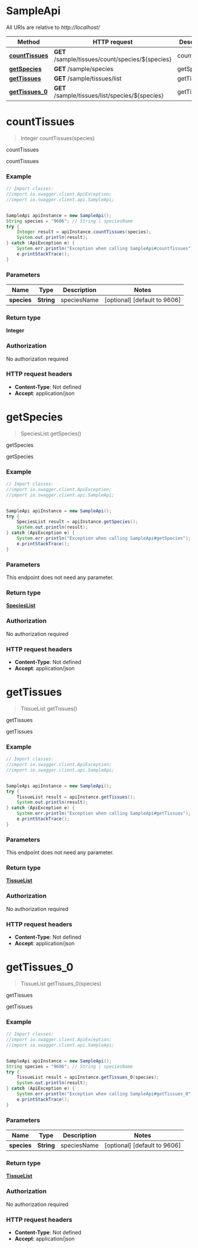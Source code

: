 # SampleApi

All URIs are relative to *http://localhost/*

Method | HTTP request | Description
------------- | ------------- | -------------
[**countTissues**](SampleApi.md#countTissues) | **GET** /sample/tissues/count/species/${species} | countTissues
[**getSpecies**](SampleApi.md#getSpecies) | **GET** /sample/species | getSpecies
[**getTissues**](SampleApi.md#getTissues) | **GET** /sample/tissues/list | getTissues
[**getTissues_0**](SampleApi.md#getTissues_0) | **GET** /sample/tissues/list/species/${species} | getTissues


<a name="countTissues"></a>
# **countTissues**
> Integer countTissues(species)

countTissues

countTissues

### Example
```java
// Import classes:
//import io.swagger.client.ApiException;
//import io.swagger.client.api.SampleApi;


SampleApi apiInstance = new SampleApi();
String species = "9606"; // String | speciesName
try {
    Integer result = apiInstance.countTissues(species);
    System.out.println(result);
} catch (ApiException e) {
    System.err.println("Exception when calling SampleApi#countTissues");
    e.printStackTrace();
}
```

### Parameters

Name | Type | Description  | Notes
------------- | ------------- | ------------- | -------------
 **species** | **String**| speciesName | [optional] [default to 9606]

### Return type

**Integer**

### Authorization

No authorization required

### HTTP request headers

 - **Content-Type**: Not defined
 - **Accept**: application/json

<a name="getSpecies"></a>
# **getSpecies**
> SpeciesList getSpecies()

getSpecies

getSpecies

### Example
```java
// Import classes:
//import io.swagger.client.ApiException;
//import io.swagger.client.api.SampleApi;


SampleApi apiInstance = new SampleApi();
try {
    SpeciesList result = apiInstance.getSpecies();
    System.out.println(result);
} catch (ApiException e) {
    System.err.println("Exception when calling SampleApi#getSpecies");
    e.printStackTrace();
}
```

### Parameters
This endpoint does not need any parameter.

### Return type

[**SpeciesList**](SpeciesList.md)

### Authorization

No authorization required

### HTTP request headers

 - **Content-Type**: Not defined
 - **Accept**: application/json

<a name="getTissues"></a>
# **getTissues**
> TissueList getTissues()

getTissues

getTissues

### Example
```java
// Import classes:
//import io.swagger.client.ApiException;
//import io.swagger.client.api.SampleApi;


SampleApi apiInstance = new SampleApi();
try {
    TissueList result = apiInstance.getTissues();
    System.out.println(result);
} catch (ApiException e) {
    System.err.println("Exception when calling SampleApi#getTissues");
    e.printStackTrace();
}
```

### Parameters
This endpoint does not need any parameter.

### Return type

[**TissueList**](TissueList.md)

### Authorization

No authorization required

### HTTP request headers

 - **Content-Type**: Not defined
 - **Accept**: application/json

<a name="getTissues_0"></a>
# **getTissues_0**
> TissueList getTissues_0(species)

getTissues

getTissues

### Example
```java
// Import classes:
//import io.swagger.client.ApiException;
//import io.swagger.client.api.SampleApi;


SampleApi apiInstance = new SampleApi();
String species = "9606"; // String | speciesName
try {
    TissueList result = apiInstance.getTissues_0(species);
    System.out.println(result);
} catch (ApiException e) {
    System.err.println("Exception when calling SampleApi#getTissues_0");
    e.printStackTrace();
}
```

### Parameters

Name | Type | Description  | Notes
------------- | ------------- | ------------- | -------------
 **species** | **String**| speciesName | [optional] [default to 9606]

### Return type

[**TissueList**](TissueList.md)

### Authorization

No authorization required

### HTTP request headers

 - **Content-Type**: Not defined
 - **Accept**: application/json

